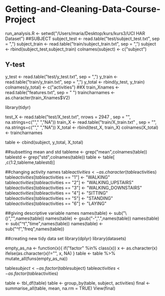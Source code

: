 # Getting-and-Cleaning-Data-Course-Project



run_analysis.R <- 
        setwd("/Users/maria/Desktop/kurs/kurs3/UCI HAR Dataset")
##SUBJECT
subject_test <- read.table("test/subject_test.txt", sep = ",")
subject_train <- read.table("train/subject_train.txt", sep = ",")
subject <- rbind(subject_test,subject_train)
colnames(subject) <- c("subject")
## Y-test
y_test <- read.table("test/y_test.txt", sep = ",")
y_train <- read.table("train/y_train.txt", sep = ",")
y_total <- rbind(y_test, y_train)
colnames(y_total) <- c("activities")
##X 
train_Xnames <- read.table("features.txt", sep = " ")
traincharnames <- as.character(train_Xnames$V2)

library(tidyr)

test_X <- read.table("test/X_test.txt", nrows = 2947 , sep = "", na.strings=c(""," ","NA"))
train_X <- read.table("train/X_train.txt" , sep = "", na.strings=c(""," ","NA"))
X_total <- rbind(test_X, train_X)
colnames(X_total) <- traincharnames

table <- cbind(subject, y_total, X_total)

##subsetting mean and std
tableme <- grep("mean",colnames(table))
tablestd <- grep("std",colnames(table))
table <- table[ ,c(1:2,tableme,tablestd)]

##changing activity names
table$activities <- as.character(table$activities)
table$activities[table$activities == "1"] <- "WALKING"
table$activities[table$activities == "2"] <- "WALKING_UPSTAIRS"
table$activities[table$activities == "3"] <- "WALKING_DOWNSTAIRS"
table$activities[table$activities == "4"] <- "SITTING"
table$activities[table$activities == "5"] <- "STANDING"
table$activities[table$activities == "6"] <- "LAYING"

##giving descriptive variable names
names(table) <- sub("\\()","",names(table))
names(table) <- gsub("-",".",names(table))
names(table) <- sub("^t","time",names(table))
names(table) <- sub("^f","freq",names(table))

##creating new tidy data set
library(dplyr)
library(datasets)

empty_as_na <- function(x){
        if("factor" %in% class(x)) x <- as.character(x) 
        ifelse(as.character(x)!="", x, NA)
}
table <- table %>% mutate_all(funs(empty_as_na)) 

table$subject <- as.factor(table$subject)
table$activities <- as.factor(table$activities)

table <- tbl_df(table)
table <- group_by(table, subject, activities) 
final <- summarise_all(table, mean, na.rm = TRUE)
View(final)
